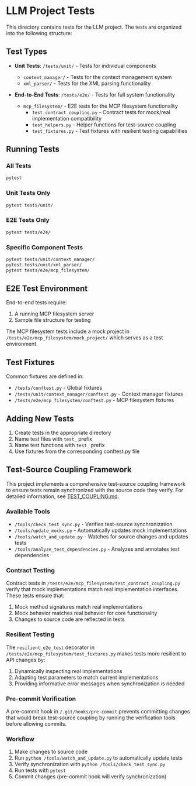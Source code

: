 # LLM Project Tests

This directory contains tests for the LLM project. The tests are organized into the following structure:

## Test Types

- **Unit Tests**: `/tests/unit/` - Tests for individual components
  - `context_manager/` - Tests for the context management system
  - `xml_parser/` - Tests for the XML parsing functionality

- **End-to-End Tests**: `/tests/e2e/` - Tests for full system functionality
  - `mcp_filesystem/` - E2E tests for the MCP filesystem functionality
    - `test_contract_coupling.py` - Contract tests for mock/real implementation compatibility
    - `test_helpers.py` - Helper functions for test-source coupling
    - `test_fixtures.py` - Test fixtures with resilient testing capabilities

## Running Tests

### All Tests

```bash
pytest
```

### Unit Tests Only

```bash
pytest tests/unit/
```

### E2E Tests Only

```bash
pytest tests/e2e/
```

### Specific Component Tests

```bash
pytest tests/unit/context_manager/
pytest tests/unit/xml_parser/
pytest tests/e2e/mcp_filesystem/
```

## E2E Test Environment

End-to-end tests require:

1. A running MCP filesystem server
2. Sample file structure for testing

The MCP filesystem tests include a mock project in `/tests/e2e/mcp_filesystem/mock_project/` which serves as a test environment.

## Test Fixtures

Common fixtures are defined in:

- `/tests/conftest.py` - Global fixtures
- `/tests/unit/context_manager/conftest.py` - Context manager fixtures
- `/tests/e2e/mcp_filesystem/conftest.py` - MCP filesystem fixtures

## Adding New Tests

1. Create tests in the appropriate directory
2. Name test files with `test_` prefix
3. Name test functions with `test_` prefix
4. Use fixtures from the corresponding conftest.py file

## Test-Source Coupling Framework

This project implements a comprehensive test-source coupling framework to ensure tests remain synchronized with the source code they verify. For detailed information, see [TEST_COUPLING.md](/tests/TEST_COUPLING.md).

### Available Tools

- `/tools/check_test_sync.py` - Verifies test-source synchronization
- `/tools/update_mocks.py` - Automatically updates mock implementations
- `/tools/watch_and_update.py` - Watches for source changes and updates tests
- `/tools/analyze_test_dependencies.py` - Analyzes and annotates test dependencies

### Contract Testing

Contract tests in `/tests/e2e/mcp_filesystem/test_contract_coupling.py` verify that mock implementations match real implementation interfaces. These tests ensure that:

1. Mock method signatures match real implementations
2. Mock behavior matches real behavior for core functionality
3. Changes to source code are reflected in tests

### Resilient Testing

The `resilient_e2e_test` decorator in `/tests/e2e/mcp_filesystem/test_fixtures.py` makes tests more resilient to API changes by:

1. Dynamically inspecting real implementations
2. Adapting test parameters to match current implementations
3. Providing informative error messages when synchronization is needed

### Pre-commit Verification

A pre-commit hook in `/.git/hooks/pre-commit` prevents committing changes that would break test-source coupling by running the verification tools before allowing commits.

### Workflow

1. Make changes to source code
2. Run `python /tools/watch_and_update.py` to automatically update tests
3. Verify synchronization with `python /tools/check_test_sync.py`
4. Run tests with `pytest`
5. Commit changes (pre-commit hook will verify synchronization)